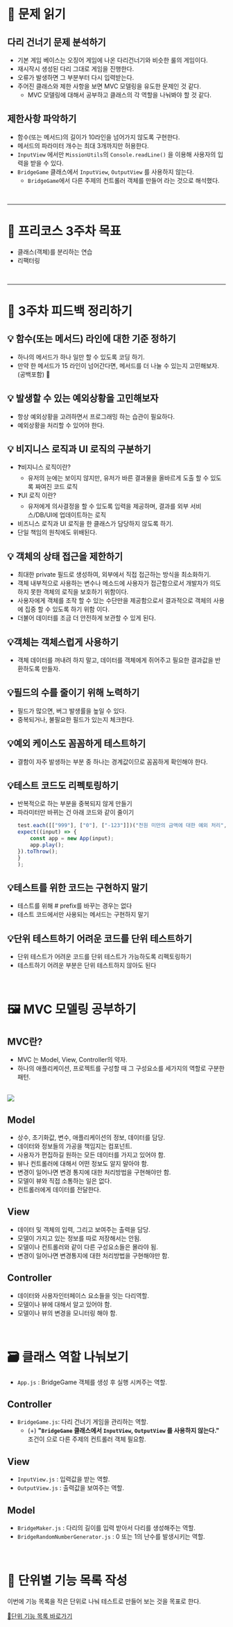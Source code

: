 # **📑 문제 읽기**
## **다리 건너기 문제 분석하기**
 - 기본 게임 베이스는 오징어 게임에 나온 다리건너기와 비슷한 룰의 게임이다.
 - 재시작시 생성된 다리 그대로 게임을 진행한다.
 - 오류가 발생하면 그 부분부터 다시 입력받는다.
 - 주어진 클래스와 제한 사항을 보면 MVC 모델링을 유도한 문제인 것 같다.
    - MVC 모델링에 대해서 공부하고 클래스의 각 역할을 나눠봐야 할 것 같다.

## **제한사항 파악하기**
 - 함수(또는 메서드)의 길이가 10라인을 넘어가지 않도록 구현한다.
 - 메서드의 파라미터 개수는 최대 3개까지만 허용한다.
 - `InputView` 에서만 `MissionUtils`의 `Console.readLine()` 을 이용해 사용자의 입력을 받을 수 있다.
 - `BridgeGame` 클래스에서 `InputView`, `OutputView` 를 사용하지 않는다.
    - `BridgeGame`에서 다른 주제의 컨트롤러 객체를 만들어 라는 것으로 해석했다.

<br/>

---
# **🎯 프리코스 3주차 목표**

- 클래스(객체)를 분리하는 연습
- 리팩터링

<br/>

---

# **🧭 3주차 피드백 정리하기**

## **💡 함수(또는 메서드) 라인에 대한 기준 정하기**
- 하나의 메서드가 하나 일만 할 수 있도록 코딩 하기.
- 만약 한 메서드가 15 라인이 넘어간다면, 메서드를 더 나눌 수 있는지 고민해보자. (공백포함) 🤔

## **💡 발생할 수 있는 예외상황을 고민해보자**
- 항상 예외상황을 고려하면서 프로그래밍 하는 습관이 필요하다.
- 예외상황을 처리할 수 있어야 한다.

## **💡 비지니스 로직과 UI 로직의 구분하기**
- ❓비지니스 로직이란?
    - 유저의 눈에는 보이지 않지만, 유저가 바른 결과물을 올바르게 도출 할 수 있도록 짜여진 코드 로직
- ❓UI 로직 이란?
    - 유저에게 의사결정을 할 수 있도록 입력을 제공하며, 결과를 외부 서비스/DB/UI에 업데이트하는 로직
- 비즈니스 로직과 UI 로직을 한 클래스가 담당하지 않도록 하기.
- 단일 책임의 원칙에도 위배된다.

## **💡 객체의 상태 접근을 제한하기**
- 최대한 private 필드로 생성하여, 외부에서 직접 접근하는 방식을 최소화하기.
- 객체 내부적으로 사용하는 변수나 메소드에 사용자가 접근함으로서 개발자가 의도하지 못한 객체의 로직을 보호하기 위함이다.
- 사용자에게 객체를 조작 할 수 있는 수단만을 제공함으로서 결과적으로 객체의 사용에 집중 할 수 있도록 하기 위함 이다.
- 더불어 데이터를 조금 더 안전하게 보관할 수 있게 된다.

## **💡객체는 객체스럽게 사용하기**
- 객체 데이터를 꺼내려 하지 말고, 데이터를 객체에게 쥐어주고 필요한 결과값을 반환하도록 만들자.

## **💡필드의 수를 줄이기 위해 노력하기**
- 필드가 많으면, 버그 발생률을 높일 수 있다. 
- 중복되거나, 불필요한 필드가 있는지 체크한다.

## **💡예외 케이스도 꼼꼼하게 테스트하기**
- 결함이 자주 발생하는 부분 중 하나는 경계값이므로 꼼꼼하게 확인해야 한다.

## **💡테스트 코드도 리펙토링하기**
- 반복적으로 하는 부분을 중복되지 않게 만들기
- 파라미터만 바뀌는 건 아래 코드와 같이 줄이기
    ```js
    test.each([["999"], ["0"], ["-123"]])("천원 미만의 금액에 대한 예외 처리", (input) => {
    expect((input) => {
        const app = new App(input);
        app.play();
    }).toThrow();
    }
    );
    ```

## **💡테스트를 위한 코드는 구현하지 말기**
- 테스트를 위해  # prefix를 바꾸는 경우는 없다
- 테스트 코드에서만 사용되는 메서드는 구현하지 말기

## **💡단위 테스트하기 어려운 코드를 단위 테스트하기**
- 단위 테스트가 어려운 코드를 단위 테스트가 가능하도록 리펙토링하기
- 테스트하기 어려운 부분은 단위 테스트하지 않아도 된다

<br/>

# **🖼️ MVC 모델링 공부하기**

## MVC란?
- MVC 는 Model, View, Controller의 약자.
- 하나의 애플리케이션, 프로젝트를 구성할 때 그 구성요소를 세가지의 역할로 구분한 패턴.

<br/>

<img src="./img/mvc_role_diagram.png">

## Model
- 상수, 초기화값, 변수, 애플리케이션의 정보, 데이터를 담당.
- 데이터와 정보들의 가공을 책임지는 컴포넌트.
- 사용자가 편집하길 원하는 모든 데이터를 가지고 있어야 함.
- 뷰나 컨트롤러에 대해서 어떤 정보도 알지 말아야 함.
- 변경이 일어나면 변경 통지에 대한 처리방법을 구현해야만 함.
- 모델이 뷰와 직접 소통하는 일은 없다.
- 컨트롤러에게 데이터를 전달한다.

## View
- 데이터 및 객체의 입력, 그리고 보여주는 출력을 담당.
- 모델이 가지고 있는 정보를 따로 저장해서는 안됨.
- 모델이나 컨트롤러와 같이 다른 구성요소들은 몰라야 됨.
- 변경이 일어나면 변경통지에 대한 처리방법을 구현해야만 함.

## Controller
- 데이터와 사용자인터페이스 요소들을 잇는 다리역할.
- 모델이나 뷰에 대해서 알고 있어야 함.
- 모델이나 뷰의 변경을 모니터링 해야 함.

<br/>

# **🗃️ 클래스 역할 나눠보기**
- `App.js` : BridgeGame 객체를 생성 후 실행 시켜주는 역할.

## Controller
- `BridgeGame.js`: 다리 건너기 게임을 관리하는 역할.
    - (+) **"`BridgeGame` 클래스에서 `InputView`, `OutputView` 를 사용하지 않는다."** 조건이 으로 다른 주제의 컨트롤러 객체 필요함.

## View
- `InputView.js` : 입력값을 받는 역할.
- `OutputView.js` : 출력값을 보여주는 역할.

## Model
- `BridgeMaker.js` : 다리의 길이를 입력 받아서 다리를 생성해주는 역할.
- `BridgeRandomNumberGenerator.js` : 0 또는 1의 난수를 발생시키는 역할.

<br/>

# **📝 단위별 기능 목록 작성**

이번에 기능 목록을 작은 단위로 나눠 테스트로 만들어 보는 것을 목표로 한다.

[📑단위 기능 목록 바로가기](./README.md#🎮-다리건너기-기능-단위-구현-목록)